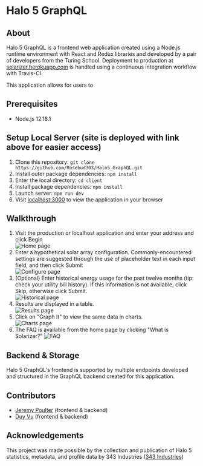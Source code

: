 # Halo 5 GraphQL

## About
Halo 5 GraphQL is a frontend web application created using a Node.js runtime environment with React and Redux libraries and developed by a pair of developers from the Turing School. Deployment to production at [solarizer.herokuapp.com](http://solarizer.herokuapp.com/) is handled using a continuous integration workflow with Travis-CI.

This application allows for users to 

## Prerequisites
* Node.js 12.18.1

## Setup Local Server (site is deployed with link above for easier access)
1. Clone this repository: `git clone https://github.com/Rosebud303/Halo5_GraphQL.git`
2. Install outer package dependencies: `npm install`
3. Enter the local directory: `cd client`
4. Install package dependencies: `npm install`
5. Launch server: `npm run dev`
6. Visit [localhost:3000](localhost:3000) to view the application in your browser

## Walkthrough
 1. Visit the production or localhost application and enter your address and click Begin  
 ![Home page]()
 2. Enter a hypothetical solar array configuration. Commonly-encountered settings are suggested through the use of placeholder text in each input field, and then click Submit  
 ![Configure page]()
 3. (Optional) Enter historical energy usage for the past twelve months (tip: check your utility bill history). If this information is not available, click Skip, otherwise click Submit.  
 ![Historical page]()
 4. Results are displayed in a table.  
 ![Results page]()
 5. Click on "Graph It" to view the same data in charts.  
 ![Charts page]()
 6. The FAQ is available from the home page by clicking "What is Solarizer?"
 ![FAQ]()

## Backend & Storage
Halo 5 GraphQL's frontend is supported by multiple endpoints developed and structured in the GraphQL backend created for this application.  

## Contributors
* [Jeremy Poulter](https://github.com/J-Poulter) (frontend & backend)
* [Duy Vu](https://github.com/Rosebud303) (frontend & backend)

## Acknowledgements
This project was made possible by the collection and publication of Halo 5 statistics, metadata, and profile data by 343 Industries ([343 Industries](https://developer.haloapi.com/))